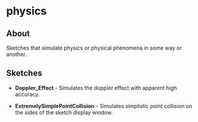 # physics

## About

Sketches that simulate physics or physical phenomena in some way or another.

## Sketches

- **Doppler_Effect** - Simulates the doppler effect with apparent high accuracy.

- **ExtremelySimplePointCollision** - Simulates simplistic point collision on the sides of the sketch display window.